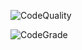 ![CodeQuality](https://api.codiga.io/project/33037/score/svg)

![CodeGrade](https://api.codiga.io/project/33037/status/svg)
